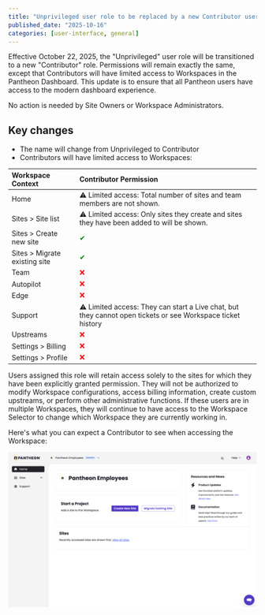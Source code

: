```yaml
---
title: "Unprivileged user role to be replaced by a new Contributor user role starting October 22, 2025"
published_date: "2025-10-16"
categories: [user-interface, general]
---
```

Effective October 22, 2025, the "Unprivileged" user role will be transitioned to a new "Contributor" role. Permissions will remain exactly the same, except that Contributors will have limited access to Workspaces in the Pantheon Dashboard. This update is to ensure that all Pantheon users have access to the modern dashboard experience. 

No action is needed by Site Owners or Workspace Administrators. 

## Key changes
* The name will change from Unprivileged to Contributor 
* Contributors will have limited access to Workspaces:

| Workspace Context             | Contributor Permission     | 
|:----------------------------- |:-------------------------- |
| Home                          |⚠️ Limited access: Total number of sites and team members are not shown.|
| Sites > Site list             |⚠️ Limited access: Only sites they create and sites they have been added to will be shown.|
| Sites > Create new site       |<span style="color:green">✔</span>|
| Sites > Migrate existing site |<span style="color:green">✔</span>|
| Team                          |<span style="color:red">❌</span>|
| Autopilot                     |<span style="color:red">❌</span>|
| Edge                          |<span style="color:red">❌</span>|
| Support                       |⚠️ Limited access: They can start a Live chat, but they cannot open tickets or see Workspace ticket history|
| Upstreams                     |<span style="color:red">❌</span>|
| Settings > Billing            |<span style="color:red">❌</span>|
| Settings > Profile            |<span style="color:red">❌</span>|

Users assigned this role will retain access solely to the sites for which they have been explicitly granted permission. They will not be authorized to modify Workspace configurations, access billing information, create custom upstreams, or perform other administrative functions. If these users are in multiple Workspaces, they will continue to have access to the Workspace Selector to change which Workspace they are currently working in.

Here's what you can expect a Contributor to see when accessing the Workspace: 

![Contributor view of a workspace in the Pantheon Dashboard](../images/release-notes/contributor-workspace-home.png)

